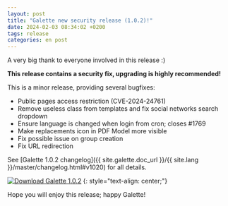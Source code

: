 ```yaml
---
layout: post
title: "Galette new security release (1.0.2)!"
date: 2024-02-03 08:34:02 +0200
tags: release
categories: en post
---
```


A very big thank to everyone involved in this release :)

**This release contains a security fix, upgrading is highly recommended!**

This is a minor release, providing several bugfixes:

- Public pages access restriction (CVE-2024-24761)
- Remove useless class from templates and fix social networks search dropdown
- Ensure language is changed when login from cron; closes #1769
- Make replacements icon in PDF Model more visible
- Fix possible issue on group creation
- Fix URL redirection

See [Galette 1.0.2 changelog]({{ site.galette.doc_url }}/{{ site.lang }}/master/changelog.html#v1020) for all details.

[![Download Galette 1.0.2](https://img.shields.io/badge/1.0.2-Download_Galette-ffb619.svg?logo=php&logoColor=white&style=for-the-badge)](https://galette.eu/download/galette-1.0.2.tar.bz2)
{: style="text-align: center;"}

Hope you will enjoy this release; happy Galette!
